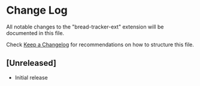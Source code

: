 # Change Log

All notable changes to the "bread-tracker-ext" extension will be documented in this file.

Check [Keep a Changelog](http://keepachangelog.com/) for recommendations on how to structure this file.

## [Unreleased]

- Initial release